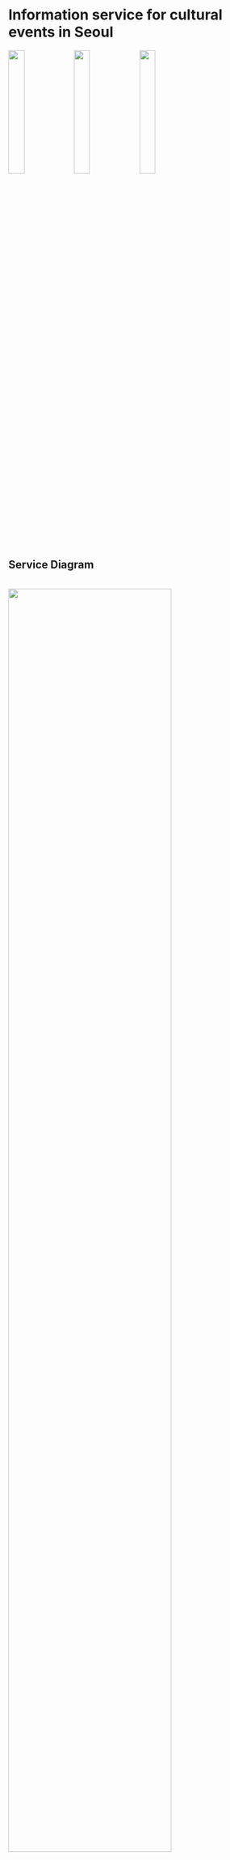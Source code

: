 <h1>Information service for cultural events in Seoul</h1>

<img src="https://user-images.githubusercontent.com/8165219/50751840-dcc40280-128e-11e9-8523-7dc52b6961f3.jpg" width="25%"></img>
<img src="https://user-images.githubusercontent.com/8165219/50751844-e188b680-128e-11e9-9d5e-7f9cda636ec4.jpg" width="25%"></img>
<img src="https://user-images.githubusercontent.com/8165219/50751846-e3527a00-128e-11e9-85b3-83083d2f22fe.jpg" width="25%"></img>

<h2>Service Diagram</h2><br>
<img src="https://user-images.githubusercontent.com/8165219/50751952-670c6680-128f-11e9-986d-25cdc0a48708.png" width="80%"></img>

<h2>Feature</h2><br>

<h3>1. Multiple Criteria Search</h3>

<h3>2. Check the location of the venue in detail</h3>

You can learn more about the location of the event through Google Maps.

<h3>3. Providing Information on Culture Events of the Month</h3>

It provides information on events that can be enjoyed only this month.

<h3>4. Providing information on new events</h3>

It provides information on new events that have been open for less than three days.

<h3>5. Provide closing event information</h3>

Provide event information within 3 days of the deadline.

<h3>6. Creating assessments and reviews</h3>

<h3>7. Providing information on popular events</h3>

<h3>8. Sharing event information</h3>

You can share information about events through KakaoTalk.

<h3>Link</h3>
https://mplatform.seoul.go.kr/w/contest/award/2017/nominee/selectNominee.do
